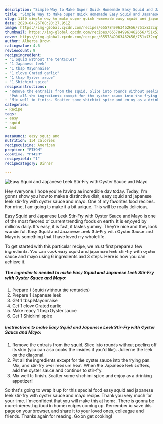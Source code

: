 ```yaml
---
description: "Simple Way to Make Super Quick Homemade Easy Squid and Japanese Leek Stir-Fry with Oyster Sauce and Mayo"
title: "Simple Way to Make Super Quick Homemade Easy Squid and Japanese Leek Stir-Fry with Oyster Sauce and Mayo"
slug: 1150-simple-way-to-make-super-quick-homemade-easy-squid-and-japanese-leek-stir-fry-with-oyster-sauce-and-mayo
date: 2020-04-26T08:20:27.951Z
image: https://img-global.cpcdn.com/recipes/6557849963462656/751x532cq70/easy-squid-and-japanese-leek-stir-fry-with-oyster-sauce-and-mayo-recipe-main-photo.jpg
thumbnail: https://img-global.cpcdn.com/recipes/6557849963462656/751x532cq70/easy-squid-and-japanese-leek-stir-fry-with-oyster-sauce-and-mayo-recipe-main-photo.jpg
cover: https://img-global.cpcdn.com/recipes/6557849963462656/751x532cq70/easy-squid-and-japanese-leek-stir-fry-with-oyster-sauce-and-mayo-recipe-main-photo.jpg
author: Alberta Brown
ratingvalue: 4.6
reviewcount: 9
recipeingredient:
- "1 Squid without the tentacles"
- "1 Japanese leek"
- "1 tbsp Mayonnaise"
- "1 clove Grated garlic"
- "1 tbsp Oyster sauce"
- "1 Shichimi spice"
recipeinstructions:
- "Remove the entrails from the squid. Slice into rounds without peeling off its skin (you can also cooks the insides if you&#39;d like). Julienne the leek on the diagonal."
- "Put all the ingredients except for the oyster sauce into the frying pan. Mix, and stir-fry over medium heat. When the Japanese leek softens, add the oyster sauce and continue to stir-fry."
- "Mix well to finish. Scatter some shichimi spice and enjoy as a drinking appetizer!"
categories:
- Recipe
tags:
- easy
- squid
- and

katakunci: easy squid and 
nutrition: 134 calories
recipecuisine: American
preptime: "PT39M"
cooktime: "PT42M"
recipeyield: "1"
recipecategory: Dinner

---
```



![Easy Squid and Japanese Leek Stir-Fry with Oyster Sauce and Mayo](https://img-global.cpcdn.com/recipes/6557849963462656/751x532cq70/easy-squid-and-japanese-leek-stir-fry-with-oyster-sauce-and-mayo-recipe-main-photo.jpg)

Hey everyone, I hope you're having an incredible day today. Today, I'm gonna show you how to make a distinctive dish, easy squid and japanese leek stir-fry with oyster sauce and mayo. One of my favorites food recipes. For mine, I am going to make it a bit unique. This will be really delicious.



Easy Squid and Japanese Leek Stir-Fry with Oyster Sauce and Mayo is one of the most favored of current trending foods on earth. It is enjoyed by millions daily. It's easy, it is fast, it tastes yummy. They're nice and they look wonderful. Easy Squid and Japanese Leek Stir-Fry with Oyster Sauce and Mayo is something that I have loved my whole life.


To get started with this particular recipe, we must first prepare a few ingredients. You can cook easy squid and japanese leek stir-fry with oyster sauce and mayo using 6 ingredients and 3 steps. Here is how you can achieve it.

<!--inarticleads1-->

##### The ingredients needed to make Easy Squid and Japanese Leek Stir-Fry with Oyster Sauce and Mayo:

1. Prepare 1 Squid (without the tentacles)
1. Prepare 1 Japanese leek
1. Get 1 tbsp Mayonnaise
1. Get 1 clove Grated garlic
1. Make ready 1 tbsp Oyster sauce
1. Get 1 Shichimi spice




<!--inarticleads2-->

##### Instructions to make Easy Squid and Japanese Leek Stir-Fry with Oyster Sauce and Mayo:

1. Remove the entrails from the squid. Slice into rounds without peeling off its skin (you can also cooks the insides if you&#39;d like). Julienne the leek on the diagonal.
1. Put all the ingredients except for the oyster sauce into the frying pan. Mix, and stir-fry over medium heat. When the Japanese leek softens, add the oyster sauce and continue to stir-fry.
1. Mix well to finish. Scatter some shichimi spice and enjoy as a drinking appetizer!




So that's going to wrap it up for this special food easy squid and japanese leek stir-fry with oyster sauce and mayo recipe. Thank you very much for your time. I'm confident that you will make this at home. There is gonna be more interesting food in home recipes coming up. Remember to save this page on your browser, and share it to your loved ones, colleague and friends. Thanks again for reading. Go on get cooking!
